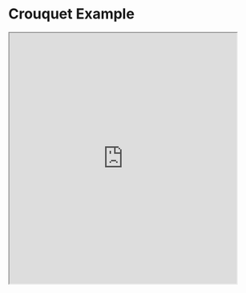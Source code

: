 <link rel="stylesheet" type="text/css" href="https://lively-kernel.org/lively4/swd21-croquet/demos/swd21/croquet/style.css" data-href="https://lively-kernel.org/lively4/swd21-croquet/demos/swd21/croquet/style.css">

<h1>Crouquet Example</h1>

<iframe id="croquetFrame" src="https://lively-kernel.org/lively4/swd21-croquet/demos/swd21/croquet/old-dice/diceFrame.html" style="height:500px;width:90%" name="iframe_a"></iframe>